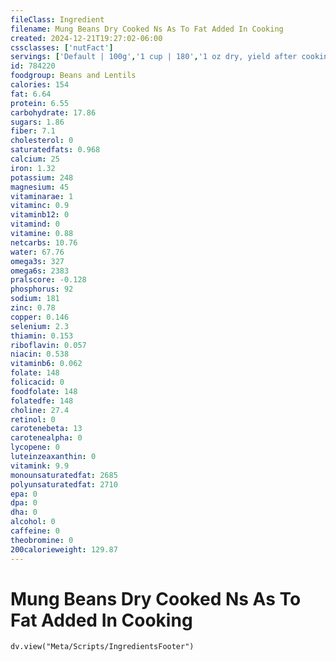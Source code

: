```yaml
---
fileClass: Ingredient
filename: Mung Beans Dry Cooked Ns As To Fat Added In Cooking
created: 2024-12-21T19:27:02-06:00
cssclasses: ['nutFact']
servings: ['Default | 100g','1 cup | 180','1 oz dry, yield after cooking | 70']
id: 784220
foodgroup: Beans and Lentils
calories: 154
fat: 6.64
protein: 6.55
carbohydrate: 17.86
sugars: 1.86
fiber: 7.1
cholesterol: 0
saturatedfats: 0.968
calcium: 25
iron: 1.32
potassium: 248
magnesium: 45
vitaminarae: 1
vitaminc: 0.9
vitaminb12: 0
vitamind: 0
vitamine: 0.88
netcarbs: 10.76
water: 67.76
omega3s: 327
omega6s: 2383
pralscore: -0.128
phosphorus: 92
sodium: 181
zinc: 0.78
copper: 0.146
selenium: 2.3
thiamin: 0.153
riboflavin: 0.057
niacin: 0.538
vitaminb6: 0.062
folate: 148
folicacid: 0
foodfolate: 148
folatedfe: 148
choline: 27.4
retinol: 0
carotenebeta: 13
carotenealpha: 0
lycopene: 0
luteinzeaxanthin: 0
vitamink: 9.9
monounsaturatedfat: 2685
polyunsaturatedfat: 2710
epa: 0
dpa: 0
dha: 0
alcohol: 0
caffeine: 0
theobromine: 0
200calorieweight: 129.87
---
```


# Mung Beans Dry Cooked Ns As To Fat Added In Cooking

```dataviewjs
dv.view("Meta/Scripts/IngredientsFooter")
```